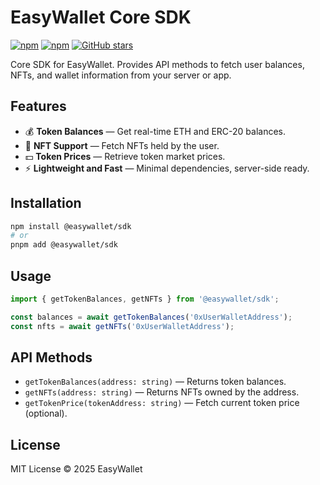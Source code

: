 # EasyWallet Core SDK

[![npm](https://img.shields.io/npm/v/@easywallet/sdk?color=%2360a5fa&label=npm%20version)](https://www.npmjs.com/package/@easywallet/sdk)
[![npm](https://img.shields.io/npm/dw/@easywallet/sdk?color=%2390caf9&label=downloads)](https://www.npmjs.com/package/@easywallet/sdk)
[![GitHub stars](https://img.shields.io/github/stars/karimK3/easywallet?style=social)](https://github.com/karimK3/easywallet)

Core SDK for EasyWallet. Provides API methods to fetch user balances, NFTs, and wallet information from your server or app.

## Features

- 💰 **Token Balances** — Get real-time ETH and ERC-20 balances.
- 🎨 **NFT Support** — Fetch NFTs held by the user.
- 💵 **Token Prices** — Retrieve token market prices.
- ⚡ **Lightweight and Fast** — Minimal dependencies, server-side ready.

## Installation

```bash
npm install @easywallet/sdk
# or
pnpm add @easywallet/sdk
```

## Usage

```typescript
import { getTokenBalances, getNFTs } from '@easywallet/sdk';

const balances = await getTokenBalances('0xUserWalletAddress');
const nfts = await getNFTs('0xUserWalletAddress');
```

## API Methods

- `getTokenBalances(address: string)` — Returns token balances.
- `getNFTs(address: string)` — Returns NFTs owned by the address.
- `getTokenPrice(tokenAddress: string)` — Fetch current token price (optional).

## License

MIT License © 2025 EasyWallet
